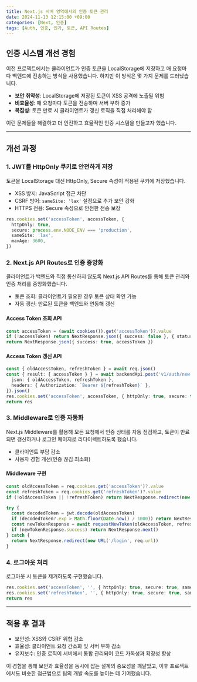 ```yaml
---
title: Next.js 서버 영역에서의 인증 토큰 관리 
date: 2024-11-13 12:15:00 +09:00
categories: [Next, 인증]
tags: [Auth, 인증, 인가, 토큰, API Routes]
---
```


## 인증 시스템 개선 경험

이전 프로젝트에서는 클라이언트가 인증 토큰을 LocalStorage에 저장하고 매 요청마다 백엔드에 전송하는 방식을 사용했습니다. 
하지만 이 방식은 몇 가지 문제를 드러냈습니다.
- **보안 취약성**: LocalStorage에 저장된 토큰이 XSS 공격에 노출될 위험
- **비효율성**: 매 요청마다 토큰을 전송하며 서버 부하 증가
- **복잡성**: 토큰 만료 시 클라이언트가 갱신 로직을 직접 처리해야 함
  
이런 문제들을 해결하고 더 안전하고 효율적인 인증 시스템을 만들고자 했습니다.


---

## 개선 과정

### 1. JWT를 HttpOnly 쿠키로 안전하게 저장

토큰을 LocalStorage 대신 HttpOnly, Secure 속성이 적용된 쿠키에 저장했습니다.

- XSS 방지: JavaScript 접근 차단
- CSRF 방어: `sameSite: 'lax'` 설정으로 추가 보안 강화
- HTTPS 전용: Secure 속성으로 안전한 전송 보장

```ts
res.cookies.set('accessToken', accessToken, {
  httpOnly: true,
  secure: process.env.NODE_ENV === 'production',
  sameSite: 'lax',
  maxAge: 3600,
})
```

### 2. Next.js API Routes로 인증 중앙화

클라이언트가 백엔드와 직접 통신하지 않도록 Next.js API Routes를 통해 토큰 관리와 인증 처리를 중앙화했습니다.

- 토큰 조회: 클라이언트가 필요한 경우 토큰 상태 확인 가능
- 자동 갱신: 만료된 토큰을 백엔드와 연동해 갱신

#### Access Token 조회 API

```ts
const accessToken = (await cookies()).get('accessToken')?.value
if (!accessToken) return NextResponse.json({ success: false }, { status: 401 })
return NextResponse.json({ success: true, accessToken })
```

#### Access Token 갱신 API

```ts
const { oldAccessToken, refreshToken } = await req.json()
const { result: { accessToken } } = await backendApi.post('v1/auth/new-token', {
  json: { oldAccessToken, refreshToken },
  headers: { Authorization: `Bearer ${refreshToken}` },
}).json()
res.cookies.set('accessToken', accessToken, { httpOnly: true, secure: true, sameSite: 'lax', path: '/', maxAge: 1800 })
return res
```

### 3. Middleware로 인증 자동화

Next.js Middleware를 활용해 모든 요청에서 인증 상태를 자동 점검하고, 토큰이 만료되면 갱신하거나 로그인 페이지로 리다이렉트하도록 했습니다.

- 클라이언트 부담 감소
- 사용자 경험 개선(인증 끊김 최소화)

#### Middleware 구현

```ts
const oldAccessToken = req.cookies.get('accessToken')?.value
const refreshToken = req.cookies.get('refreshToken')?.value
if (!oldAccessToken || !refreshToken) return NextResponse.redirect(new URL('/login', req.url))

try {
  const decodedToken = jwt.decode(oldAccessToken)
  if (decodedToken?.exp > Math.floor(Date.now() / 1000)) return NextResponse.next()
  const newTokenResponse = await requestNewToken(oldAccessToken, refreshToken)
  if (newTokenResponse.success) return NextResponse.next()
} catch {
  return NextResponse.redirect(new URL('/login', req.url))
}

```

### 4. 로그아웃 처리

로그아웃 시 토큰을 제거하도록 구현했습니다.

```ts
res.cookies.set('accessToken', '', { httpOnly: true, secure: true, sameSite: 'strict', path: '/', maxAge: 0 })
res.cookies.set('refreshToken', '', { httpOnly: true, secure: true, sameSite: 'strict', path: '/', maxAge: 0 })
return res
```

---

## 적용 후 결과

- 보안성: XSS와 CSRF 위협 감소
- 효율성: 클라이언트 요청 간소화 및 서버 부하 감소
- 유지보수: 인증 로직이 서버에서 통합 관리되어 코드 가독성과 확장성 향상

이 경험을 통해 보안과 효율성을 동시에 잡는 설계의 중요성을 깨달았고, 이후 프로젝트에서도 비슷한 접근법으로 팀의 개발 속도를 높이는 데 기여했습니다.
